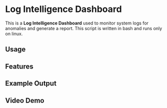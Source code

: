 # Log Intelligence Dashboard
This is a **Log Intelligence Dashboard** used to monitor system logs for anomalies and generate a report. This script is written in bash and runs only on linux.

## Usage



## Features


## Example Output


## Video Demo

